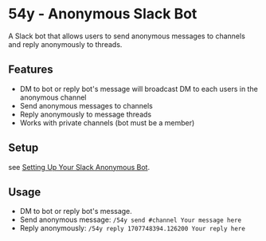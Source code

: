 # 54y - Anonymous Slack Bot

A Slack bot that allows users to send anonymous messages to channels and reply anonymously to threads.

## Features

- DM to bot or reply bot's message will broadcast DM to each users in the anonymous channel
- Send anonymous messages to channels
- Reply anonymously to message threads
- Works with private channels (bot must be a member)

## Setup

see [Setting Up Your Slack Anonymous Bot](docs/create-slack-bot.md).

## Usage

- DM to bot or reply bot's message.
- Send anonymous message: `/54y send #channel Your message here`
- Reply anonymously: `/54y reply 1707748394.126200 Your reply here`